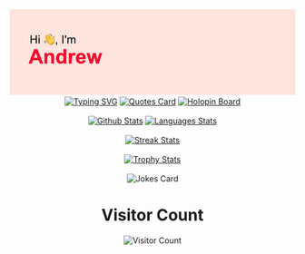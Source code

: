 <div align="center"> 
  <img src="./header.png" alt="Header" />
  <a href="https://git.io/typing-svg"><img src="https://readme-typing-svg.herokuapp.com?font=Sans+Serif&size=30&duration=2500&pause=1000&color=F70000&center=true&vCenter=true&width=500&lines=ML+Engineer;CS+Undergraduate" alt="Typing SVG" /></a>
  <a href="https://github.com/piyushsuthar/github-readme-quotes"><img src="https://quotes-github-readme.vercel.app/api?type=horizontal&theme=dracula&quote=Close%20your%20eyes.%20Count%20to%20one.%20That%27s%20how%20long%20forever%20feels.&author=Kurzgesagt%2C%20Optimistic%20Nihilism" alt="Quotes Card" /></a>
  <a href="https://holopin.io/@andrewhinh"><img src="https://holopin.me/andrewhinh" alt="Holopin Board" /></a>
  <br><br>
  <a href="https://github.com/anuraghazra/github-readme-stats"><img height="234.5" src="https://github-readme-stats-git-masterrstaa-rickstaa.vercel.app/api?username=andrewhinh&count_private=true&show_icons=true&include_all_commits=true&theme=radical&hide_border=true" alt="Github Stats" /></a>
  <a href="https://github.com/anuraghazra/github-readme-stats"><img height="234.5" src="https://github-readme-stats-git-masterrstaa-rickstaa.vercel.app/api/top-langs/?username=andrewhinh&layout=donut-vertical&langs_count=10&theme=radical&hide_border=true" alt="Languages Stats"/></a> 
  <br><br>
  <a href="https://git.io/streak-stats"><img src="https://streak-stats.demolab.com?user=andrewhinh&theme=radical" alt="Streak Stats" /></a>
  <br><br>
  <a href="https://github.com/ryo-ma/github-profile-trophy"><img src="https://github-profile-trophy.vercel.app/?username=andrewhinh&theme=radical&column=-1" alt="Trophy Stats"/></a>
  <br><br>
  <img src="https://readme-jokes.vercel.app/api?theme=radical" alt="Jokes Card" />
  <h1>Visitor Count</h1>
  <img src="https://profile-counter.glitch.me/andrewhinh/count.svg" alt="Visitor Count"/>
</div>
